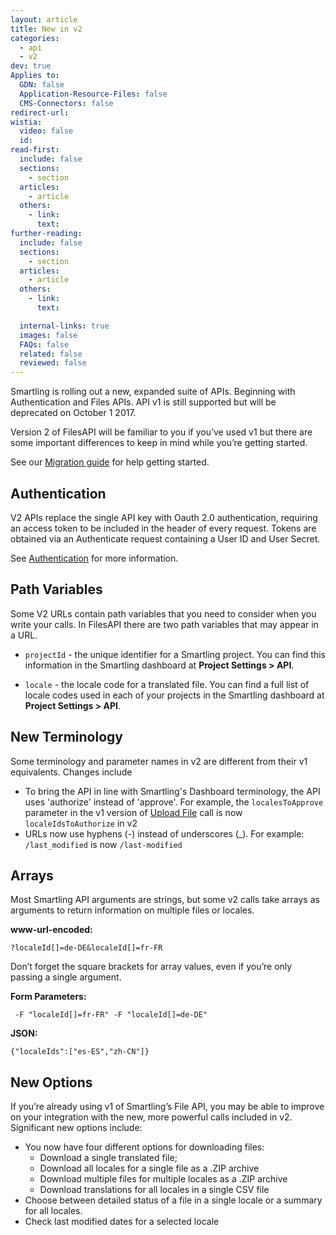 ```yaml
---
layout: article
title: New in v2
categories:
  - api
  - v2
dev: true
Applies to:
  GDN: false
  Application-Resource-Files: false
  CMS-Connectors: false
redirect-url:
wistia:
  video: false
  id:
read-first:
  include: false
  sections:
    - section
  articles:
    - article
  others:
    - link:
      text:
further-reading:
  include: false
  sections:
    - section
  articles:
    - article
  others:
    - link:
      text:

  internal-links: true
  images: false
  FAQs: false
  related: false
  reviewed: false
---
```


Smartling is rolling out a new, expanded suite of APIs. Beginning with Authentication and Files APIs. API v1 is still supported but will be deprecated on October 1 2017.

Version 2 of FilesAPI will be familiar to you if you’ve used v1 but there are some important differences to keep in mind while you’re getting started.

See our [Migration guide](/developers/api/v2/migrate-to-v2/) for help getting started.

## Authentication

V2 APIs replace the single API key with Oauth 2.0 authentication, requiring an access token to be included in the header of every request. Tokens are obtained via an Authenticate request containing a User ID and User Secret.

See [Authentication](/developers/api/v2/authentication/) for more information.

## Path Variables

Some V2 URLs contain path variables that you need to consider when you write your calls. In FilesAPI there are two path variables that may appear in a URL.

*   `projectId` - the unique identifier for a Smartling project. You can find this information in the Smartling dashboard at **Project Settings > API**.

*   `locale` - the locale code for a translated file. You can find a full list of locale codes used in each of your projects in the Smartling dashboard at **Project Settings > API**.

## New Terminology

Some terminology and parameter names in v2 are different from their v1 equivalents. Changes include

*   To bring the API in line with Smartling's Dashboard terminology, the API uses 'authorize' instead of 'approve'. For example, the `localesToApprove` parameter in the v1 version of [Upload File](http://docs.smartling.com/pages/API/v1/FileAPI/Upload-File/) call is now `localeIdsToAuthorize` in v2
*   URLs now use hyphens (-) instead of underscores (_). For example: `/last_modified` is now `/last-modified`

## Arrays

Most Smartling API arguments are strings, but some v2 calls take arrays as arguments to return information on multiple files or locales.

**www-url-encoded:**

    ?localeId[]=de-DE&localeId[]=fr-FR

Don’t forget the square brackets for array values, even if you’re only passing a single argument.

**Form Parameters:**

     -F "localeId[]=fr-FR" -F "localeId[]=de-DE"

**JSON:**

    {"localeIds":["es-ES","zh-CN"]}

## New Options

If you’re already using v1 of Smartling’s File API, you may be able to improve on your integration with the new, more powerful calls included in v2. Significant new options include:

*   You now have four different options for downloading files:
    *   Download a single translated file;
    *   Download all locales for a single file as a .ZIP archive
    *   Download multiple files for multiple locales as a .ZIP archive
    *   Download translations for all locales in a single CSV file
*   Choose between detailed status of a file in a single locale or a summary for all locales.
*   Check last modified dates for a selected locale